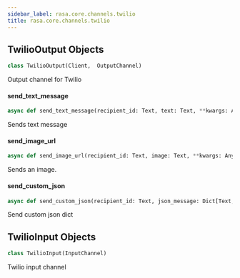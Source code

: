 ```yaml
---
sidebar_label: rasa.core.channels.twilio
title: rasa.core.channels.twilio
---
```

## TwilioOutput Objects

```python
class TwilioOutput(Client,  OutputChannel)
```

Output channel for Twilio

#### send\_text\_message

```python
async def send_text_message(recipient_id: Text, text: Text, **kwargs: Any) -> None
```

Sends text message

#### send\_image\_url

```python
async def send_image_url(recipient_id: Text, image: Text, **kwargs: Any) -> None
```

Sends an image.

#### send\_custom\_json

```python
async def send_custom_json(recipient_id: Text, json_message: Dict[Text, Any], **kwargs: Any) -> None
```

Send custom json dict

## TwilioInput Objects

```python
class TwilioInput(InputChannel)
```

Twilio input channel

